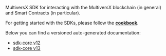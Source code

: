 MultiversX SDK for interacting with the MultiversX blockchain (in general) and Smart Contracts (in particular).

For getting started with the SDKs, please follow the [**cookbook**](https://docs.multiversx.com/sdk-and-tools/sdk-js/sdk-js-cookbook/).

Below you can find a versioned auto-generated documentation:

- [sdk-core v12](./v12)
- [sdk-core v13](./v13)
